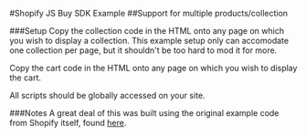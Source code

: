 #Shopify JS Buy SDK Example 
##Support for multiple products/collection

###Setup
Copy the collection code in the HTML onto any page on which you wish to display a collection.
This example setup only can accomodate one collection per page, but it shouldn't be too hard
to mod it for more.

Copy the cart code in the HTML onto any page on which you wish to display the cart.

All scripts should be globally accessed on your site.

###Notes
A great deal of this was built using the original example code from Shopify itself, found [here](https://github.com/Shopify/js-buy-sdk/tree/master/examples/cart).  